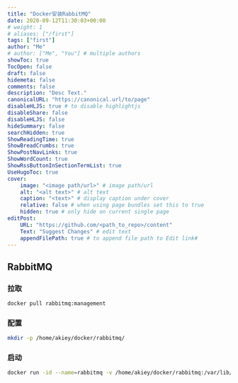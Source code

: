 ```yaml
---
title: "Docker安装RabbitMQ"
date: 2020-09-12T11:30:03+00:00
# weight: 1
# aliases: ["/first"]
tags: ["first"]
author: "Me"
# author: ["Me", "You"] # multiple authors
showToc: true
TocOpen: false
draft: false
hidemeta: false
comments: false
description: "Desc Text."
canonicalURL: "https://canonical.url/to/page"
disableHLJS: true # to disable highlightjs
disableShare: false
disableHLJS: false
hideSummary: false
searchHidden: true
ShowReadingTime: true
ShowBreadCrumbs: true
ShowPostNavLinks: true
ShowWordCount: true
ShowRssButtonInSectionTermList: true
UseHugoToc: true
cover:
    image: "<image path/url>" # image path/url
    alt: "<alt text>" # alt text
    caption: "<text>" # display caption under cover
    relative: false # when using page bundles set this to true
    hidden: true # only hide on current single page
editPost:
    URL: "https://github.com/<path_to_repo>/content"
    Text: "Suggest Changes" # edit text
    appendFilePath: true # to append file path to Edit link#
---
```


## RabbitMQ

### 拉取

```sh 
docker pull rabbitmq:management
```

### 配置

```sh
mkdir -p /home/akiey/docker/rabbitmq/
```

### 启动

```sh
docker run -id --name=rabbitmq -v /home/akiey/docker/rabbitmq:/var/lib/rabbitmq -p 15672:15672 -p 5672:5672 --restart=always -e RABBITMQ_DEFAULT_USER=admin -e RABBITMQ_DEFAULT_PASS=123456 rabbitmq:management
```

